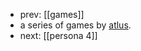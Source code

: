 - prev: [[games]]
- a series of games by [atlus](https://en.wikipedia.org/wiki/Atlus).
- next: [[persona 4]]